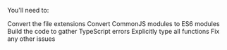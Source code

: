 You'll need to:

Convert the file extensions
Convert CommonJS modules to ES6 modules
Build the code to gather TypeScript errors
Explicitly type all functions
Fix any other issues